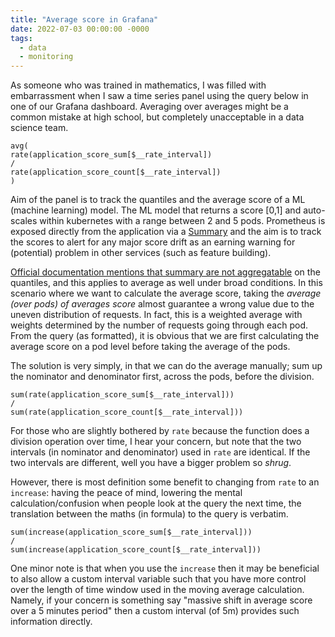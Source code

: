 ```yaml
---
title: "Average score in Grafana"
date: 2022-07-03 00:00:00 -0000
tags:
  - data
  - monitoring
---
```


As someone who was trained in mathematics, I was filled with embarrassment when I saw a time series panel using
the query below in one of our Grafana dashboard. Averaging over averages might be a common mistake at high school,
but completely unacceptable in a data science team.

```shell
avg(
rate(application_score_sum[$__rate_interval])
/
rate(application_score_count[$__rate_interval])
)
```

Aim of the panel is to track the quantiles and the average score of a ML (machine learning) model.
The ML model that returns a score [0,1] and auto-scales within kubernetes with a range
between 2 and 5 pods. Prometheus is exposed directly from the application via a
[Summary](https://prometheus.io/docs/concepts/metric_types/#summary) and the aim is to track the scores to
alert for any major score drift as an earning warning for (potential) problem in other services (such as
feature building).

[Official documentation mentions that summary are not aggregatable](https://prometheus.io/docs/practices/histograms/#quantiles)
on the quantiles, and this applies to average as well under broad conditions.  In this scenario where
we want to calculate the average score, taking the *average (over pods) of averages score* almost guarantee a
wrong value due to the uneven distribution of requests. In fact, this is a weighted average with weights determined
by the number of requests going through each pod. From the query (as formatted), it is obvious that we are
first calculating the average score on a pod level before taking the average of the pods.

The solution is very simply, in that we can do the average manually; sum up the nominator and denominator first,
across the pods, before the division.

```shell
sum(rate(application_score_sum[$__rate_interval]))
/
sum(rate(application_score_count[$__rate_interval]))
```

For those who are slightly bothered by `rate` because the function does a division operation over time,
I hear your concern, but note that the two intervals (in nominator and denominator) used in `rate` are identical.
If the two intervals are different, well you have a bigger problem so *shrug*.

However, there is most definition some benefit to changing from `rate` to an `increase`: having the peace of mind,
lowering the mental calculation/confusion when people look at the query the next time, the translation between
the maths (in formula) to the query is verbatim.

```shell
sum(increase(application_score_sum[$__rate_interval]))
/
sum(increase(application_score_count[$__rate_interval]))
```

One minor note is that when you use the `increase` then it may be beneficial to also allow a custom interval
variable such that you have more control over the length of time window used in the moving average
calculation. Namely, if your concern is something say "massive shift in average score over a 5 minutes period" then
a custom interval (of 5m) provides such information directly.
